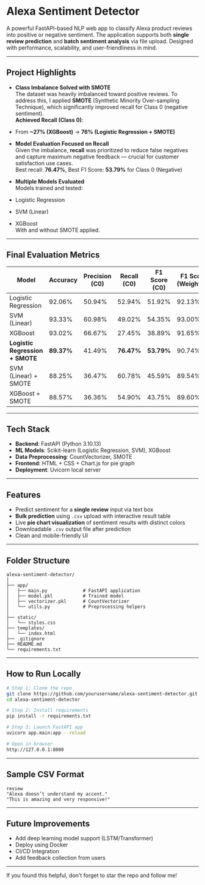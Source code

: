 # Alexa Sentiment Detector 

A powerful FastAPI-based NLP web app to classify Alexa product reviews into positive or negative sentiment. The application supports both **single review prediction** and **batch sentiment analysis** via file upload. Designed with performance, scalability, and user-friendliness in mind.

---

##  Project Highlights

-  **Class Imbalance Solved with SMOTE**  
  The dataset was heavily imbalanced toward positive reviews. To address this, I applied **SMOTE** (Synthetic Minority Over-sampling Technique), which significantly improved recall for Class 0 (negative sentiment).  
   **Achieved Recall (Class 0)**:
  - From **~27% (XGBoost)** → **76% (Logistic Regression + SMOTE)**

-  **Model Evaluation Focused on Recall**  
  Given the imbalance, **recall** was prioritized to reduce false negatives and capture maximum negative feedback — crucial for customer satisfaction use cases.  
   Best recall: **76.47%**, Best F1 Score: **53.79%** for Class 0 (Negative)

-  **Multiple Models Evaluated**  
  Models trained and tested:
  - Logistic Regression
  - SVM (Linear)
  - XGBoost  
  With and without SMOTE applied.

---

##  Final Evaluation Metrics

| Model                        | Accuracy | Precision (C0) | Recall (C0) | F1 Score (C0) | F1 Score (Weighted) |
|-----------------------------|----------|----------------|-------------|---------------|----------------------|
| Logistic Regression         | 92.06%   | 50.94%         | 52.94%      | 51.92%        | 92.13%               |
| SVM (Linear)                | 93.33%   | 60.98%         | 49.02%      | 54.35%        | 93.00%               |
| XGBoost                     | 93.02%   | 66.67%         | 27.45%      | 38.89%        | 91.65%               |
| **Logistic Regression + SMOTE** | **89.37%**   | 41.49%         | **76.47%**      | **53.79%**        | 90.74%               |
| SVM (Linear) + SMOTE        | 88.25%   | 36.47%         | 60.78%      | 45.59%        | 89.54%               |
| XGBoost + SMOTE             | 88.57%   | 36.36%         | 54.90%      | 43.75%        | 89.60%               |

---

##  Tech Stack

- **Backend**: FastAPI (Python 3.10.13)
- **ML Models**: Scikit-learn (Logistic Regression, SVM), XGBoost
- **Data Preprocessing**: CountVectorizer, SMOTE
- **Frontend**: HTML + CSS + Chart.js for pie graph
- **Deployment**: Uvicorn local server

---

##  Features

-  Predict sentiment for a **single review** input via text box
-  **Bulk prediction** using `.csv` upload with interactive result table
-  Live **pie chart visualization** of sentiment results with distinct colors
-  Downloadable `.csv` output file after prediction
-  Clean and mobile-friendly UI

---

##  Folder Structure

```
alexa-sentiment-detector/
│
├── app/
│   ├── main.py             # FastAPI application
│   ├── model.pkl           # Trained model
│   ├── vectorizer.pkl      # CountVectorizer
│   └── utils.py            # Preprocessing helpers
│
├── static/
│   └── styles.css
├── templates/
│   └── index.html
├── .gitignore
├── README.md
└── requirements.txt
```

---

##  How to Run Locally

```bash
# Step 1: Clone the repo
git clone https://github.com/yourusername/alexa-sentiment-detector.git
cd alexa-sentiment-detector

# Step 2: Install requirements
pip install -r requirements.txt

# Step 3: Launch FastAPI app
uvicorn app.main:app --reload

# Open in browser
http://127.0.0.1:8000
```

---

##  Sample CSV Format

```csv
review
"Alexa doesn’t understand my accent."
"This is amazing and very responsive!"
```

---

## Future Improvements

- Add deep learning model support (LSTM/Transformer)
- Deploy using Docker
- CI/CD Integration
- Add feedback collection from users

---

If you found this helpful, don't forget to star the repo and follow me!

```
